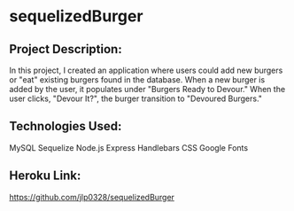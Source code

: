# sequelizedBurger

## Project Description:

In this project, I created an application where users could add new burgers or "eat" existing burgers found in the database. When a new burger is added by the user, it populates under "Burgers Ready to Devour." When the user clicks, "Devour It?", the burger transition to "Devoured Burgers."

## Technologies Used:

MySQL
Sequelize
Node.js
Express
Handlebars
CSS
Google Fonts

## Heroku Link:

https://github.com/jlp0328/sequelizedBurger


